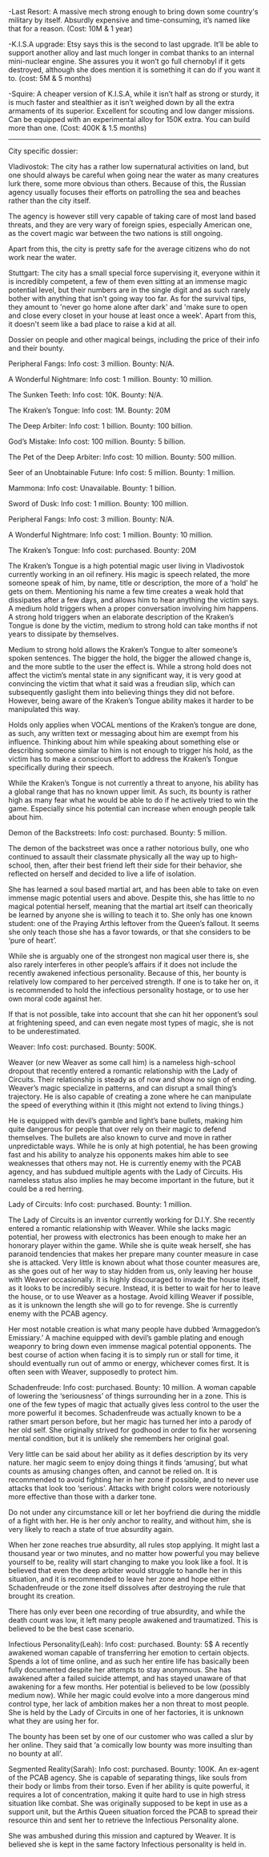-Last Resort: A massive mech strong enough to bring down some country's military by itself. Absurdly expensive and time-consuming, it’s named like that for a reason. (Cost: 10M & 1 year)

-K.I.S.A upgrade: Etsy says this is the second to last upgrade. It’ll be able to support another alloy and last much longer in combat thanks to an internal mini-nuclear engine. She assures you it won’t go full chernobyl if it gets destroyed, although she does mention it is something it can do if you want it to. (cost: 5M & 5 months)

-Squire: A cheaper version of K.I.S.A, while it isn’t half as strong or sturdy, it is much faster and stealthier as it isn’t weighed down by all the extra armaments of its superior. Excellent for scouting and low danger missions. Can be equipped with an experimental alloy for 150K extra. You can build more than one. (Cost: 400K & 1.5 months)

---
City specific dossier:

Vladivostok:
The city has a rather low supernatural activities on land, but one should always be careful when going near the water as many creatures lurk there, some more obvious than others. Because of this, the Russian agency usually focuses their efforts on patrolling the sea and beaches rather than the city itself.

The agency is however still very capable of taking care of most land based threats, and they are very wary of foreign spies, especially American one, as the covert magic war between the two nations is still ongoing.

Apart from this, the city is pretty safe for the average citizens who do not work near the water.

Stuttgart:
The city has a small special force supervising it, everyone within it is incredibly competent, a few of them even sitting at an immense magic potential level, but their numbers are in the single digit and as such rarely bother with anything that isn't going way too far. As for the survival tips, they amount to 'never go home alone after dark' and 'make sure to open and close every closet in your house at least once a week'. Apart from this, it doesn't seem like a bad place to raise a kid at all.

Dossier on people and other magical beings, including the price of their info and their bounty.

Peripheral Fangs:
Info cost: 3 million. Bounty: N/A.

A Wonderful Nightmare:
Info cost: 1 million. Bounty: 10 million.

The Sunken Teeth:
Info cost: 10K. Bounty: N/A.

The Kraken’s Tongue:
Info cost: 1M. Bounty: 20M

The Deep Arbiter:
Info cost: 1 billion. Bounty: 100 billion.

God’s Mistake: 
Info cost: 100 million. Bounty: 5 billion.

The Pet of the Deep Arbiter:
Info cost: 10 million. Bounty: 500 million.

Seer of an Unobtainable Future:
Info cost: 5 million. Bounty: 1 million.

Mammona:
Info cost: Unavailable. Bounty: 1 billion.

Sword of Dusk:
Info cost: 1 million. Bounty: 100 million.

Peripheral Fangs:
Info cost: 3 million. Bounty: N/A.

A Wonderful Nightmare:
Info cost: 1 million. Bounty: 10 million.

The Kraken’s Tongue:
Info cost: purchased. Bounty: 20M

The Kraken’s Tongue is a high potential magic user living in Vladivostok currently working in an oil refinery. His magic is speech related, the more someone speak of him, by name, title or description, the more of a ‘hold’ he gets on them. Mentioning his name a few time creates a weak hold that dissipates after a few days, and allows him to hear anything the victim says. A medium hold triggers when a proper conversation involving him happens. A strong hold triggers when an elaborate description of the Kraken’s Tongue is done by the victim, medium to strong hold can take months if not years to dissipate by themselves.

Medium to strong hold allows the Kraken’s Tongue to alter someone’s spoken sentences. The bigger the hold, the bigger the allowed change is, and the more subtle to the user the effect is. While a strong hold does not affect the victim’s mental state in any significant way, it is very good at convincing the victim that what it said was a freudian slip, which can subsequently gaslight them into believing things they did not before. However, being aware of the Kraken’s Tongue ability makes it harder to be manipulated this way.

Holds only applies when VOCAL mentions of the Kraken’s tongue are done, as such, any written text or messaging about him are exempt from his influence. Thinking about him while speaking about something else or describing someone similar to him is not enough to trigger his hold, as the victim has to make a conscious effort to address the Kraken’s Tongue specifically during their speech.

While the Kraken’s Tongue is not currently a threat to anyone, his ability has a global range that has no known upper limit. As such, its bounty is rather high as many fear what he would be able to do if he actively tried to win the game. Especially since his potential can increase when enough people talk about him.

Demon of the Backstreets:
Info cost: purchased. Bounty: 5 million.

The demon of the backstreet was once a rather notorious bully, one who continued to assault their classmate physically all the way up to high-school, then, after their best friend left their side for their behavior, she reflected on herself and decided to live a life of isolation.

She has learned a soul based martial art, and has been able to take on even immense magic potential users and above. Despite this, she has little to no magical potential herself, meaning that the martial art itself can theorically be learned by anyone she is willing to teach it to. She only has one known student: one of the Praying Arthis leftover from the Queen’s fallout. It seems she only teach those she has a favor towards, or that she considers to be ‘pure of heart’.

While she is arguably one of the strongest non magical user there is, she also rarely interferes in other people’s affairs if it does not include the recently awakened infectious personality. Because of this, her bounty is relatively low compared to her perceived strength. If one is to take her on, it is recommended to hold the infectious personality hostage, or to use her own moral code against her. 

If that is not possible, take into account that she can hit her opponent’s soul at frightening speed, and can even negate most types of magic, she is not to be underestimated.


Weaver:
Info cost: purchased. Bounty: 500K.

Weaver (or new Weaver as some call him) is a nameless high-school dropout that recently entered a romantic relationship with the Lady of Circuits. Their relationship is steady as of now and show no sign of ending. Weaver’s magic specialize in patterns, and can disrupt a small thing’s trajectory. He is also capable of creating a zone where he can manipulate the speed of everything within it (this might not extend to living things.)

He is equipped with devil’s gamble and light’s bane bullets, making him quite dangerous for people that over rely on their magic to defend themselves. The bullets are also known to curve and move in rather unpredictable ways. While he is only at high potential, he has been growing fast and his ability to analyze his opponents makes him able to see weaknesses that others may not. He is currently enemy with the PCAB agency, and has subdued multiple agents with the Lady of Circuits. His nameless status also implies he may become important in the future, but it could be a red herring.

Lady of Circuits:
Info cost: purchased. Bounty: 1 million.

The Lady of Circuits is an inventor currently working for D.I.Y. She recently entered a romantic relationship with Weaver. While she lacks magic potential, her prowess with electronics has been enough to make her an honorary player within the game. While she is quite weak herself, she has paranoid tendencies that makes her prepare many counter measure in case she is attacked. Very little is known about what those counter measures are, as she goes out of her way to stay hidden from us, only leaving her house with Weaver occasionally. It is highly discouraged to invade the house itself, as it looks to be incredibly secure. Instead, it is better to wait for her to leave the house, or to use Weaver as a hostage. Avoid killing Weaver if possible, as it is unknown the length she will go to for revenge. She is currently enemy with the PCAB agency.

Her most notable creation is what many people have dubbed ‘Armaggedon’s Emissiary.’ A machine equipped with devil’s gamble plating and enough weaponry to bring down even immense magical potential opponents. The best course of action when facing it is to simply run or stall for time, it should eventually run out of ammo or energy, whichever comes first. It is often seen with Weaver, supposedly to protect him. 

Schadenfreude:
Info cost: purchased. Bounty: 10 million.
A woman capable of lowering the ‘seriousness’ of things surrounding her in a zone. This is one of the few types of magic that actually gives less control to the user the more powerful it becomes. Schadenfreude was actually known to be a rather smart person before, but her magic has turned her into a parody of her old self. She originally strived for godhood in order to fix her worsening mental condition, but it is unlikely she remembers her original goal.

Very little can be said about her ability as it defies description by its very nature. her magic seem to enjoy doing things it finds ‘amusing’, but what counts as amusing changes often, and cannot be relied on. It is recommended to avoid fighting her in her zone if possible, and to never use attacks that look too ‘serious’. Attacks with bright colors were notoriously more effective than those with a darker tone.

Do not under any circumstance kill or let her boyfriend die during the middle of a fight with her. He is her only anchor to reality, and without him, she is very likely to reach a state of true absurdity again.

When her zone reaches true absurdity, all rules stop applying. It might last a thousand year or two minutes, and no matter how powerful you may believe yourself to be, reality will start changing to make you look like a fool. It is believed that even the deep arbiter would struggle to handle her in this situation, and it is recommended to leave her zone and hope either Schadenfreude or the zone itself dissolves after destroying the rule that brought its creation.

There has only ever been one recording of true absurdity, and while the death count was low, it left many people awakened and traumatized. This is believed to be the best case scenario.

Infectious Personality(Leah):
Info cost: purchased. Bounty: 5$
A recently awakened woman capable of transferring her emotion to certain objects. Spends a lot of time online, and as such her entire life has basically been fully documented despite her attempts to stay anonymous. She has awakened after a failed suicide attempt, and has stayed unaware of that awakening for a few months. Her potential is believed to be low (possibly medium now). While her magic could evolve into a more dangerous mind control type, her lack of ambition makes her a non threat to most people. She is held by the Lady of Circuits in one of her factories, it is unknown what they are using her for.

The bounty has been set by one of our customer who was called a slur by her online. They said that ‘a comically low bounty was more insulting than no bounty at all’.

Segmented Reality(Sarah):
Info cost: purchased. Bounty: 100K.
An ex-agent of the PCAB agency. She is capable of separating things, like souls from their body or limbs from their torso. Even if her ability is quite powerful, it requires a lot of concentration, making it quite hard to use in high stress situation like combat. She was originally supposed to be kept in use as a support unit, but the Arthis Queen situation forced the PCAB to spread their resource thin and sent her to retrieve the Infectious Personality alone.

She was ambushed during this mission and captured by Weaver. It is believed she is kept in the same factory Infectious personality is held in.